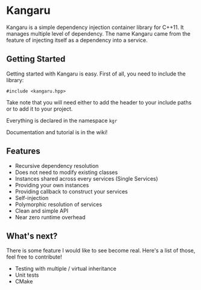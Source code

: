 Kangaru
=======

Kangaru is a simple dependency injection container library for C++11.
It manages multiple level of dependency. The name Kangaru came from the
feature of injecting itself as a dependency into a service.

Getting Started
---------------

Getting started with Kangaru is easy. First of all, you need to include the
library:

    #include <kangaru.hpp>

Take note that you will need either to add the header to your include paths or
to add it to your project.

Everything is declared in the namespace `kgr`

Documentation and tutorial is in the wiki!

Features
--------

 * Recursive dependency resolution
 * Does not need to modify existing classes
 * Instances shared across every services (Single Services)
 * Providing your own instances
 * Providing callback to construct your services
 * Self-injection
 * Polymorphic resolution of services
 * Clean and simple API
 * Near zero runtime overhead

What's next?
------------

There is some feature I would like to see become real. Here's a list of those,
feel free to contribute!

 * Testing with multiple / virtual inheritance
 * Unit tests
 * CMake
